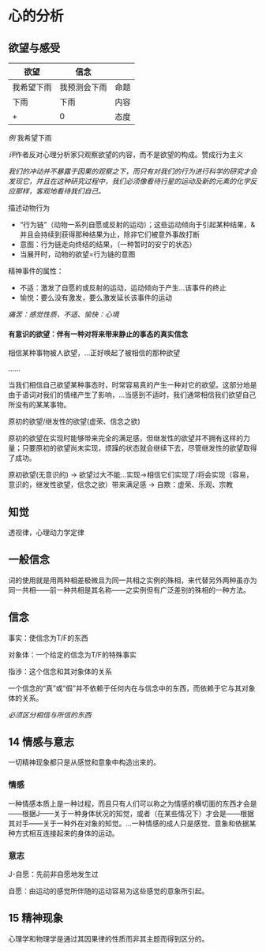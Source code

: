 # 心的分析

## 欲望与感受

| 欲望       | 信念         |      |
| ---------- | ------------ | ---- |
| 我希望下雨 | 我预测会下雨 | 命题 |
| 下雨       | 下雨         | 内容 |
| +          | 0            | 态度 |



*例* 我希望下雨



*评*作者反对心理分析家只观察欲望的内容，而不是欲望的构成。赞成行为主义



*我们的冲动并不暴露于因果的观察之下，而只有对我们的行为进行科学的研究才会发现它，并且在这种研究过程中，我们必须像看待行星的运动及新的元素的化学反应那样，客观地看待我们自己。*



描述动物行为

- “行为链”（动物一系列自愿或反射的运动）；这些运动倾向于引起某种结果，&并且会持续到获得那种结果为止，除非它们被意外事故打断
- 意图：行为链走向终结的结果，（一种暂时的安宁的状态）
- 当展开时，动物的欲望=行为链的意图



精神事件的属性：

- 不适：激发了自愿的或反射的运动，运动倾向于产生...该事件的终止
- 愉悦：要么没有激发，要么激发延长该事件的运动



*痛苦：感觉性质，不适、愉快：心境*



#### 有意识的欲望：伴有一种对将来带来静止的事态的真实信念

相信某种事物被人欲望，...正好唤起了被相信的那种欲望

......

当我们相信自己欲望某种事态时，时常容易真的产生一种对它的欲望。这部分地是由于语词对我们的情绪产生了影响，...当感到不适时，我们通常相信我们欲望自己所没有的某某事物。



原初的欲望/继发性的欲望(虚荣、信念之欲)

原初的欲望在实现时能够带来完全的满足感，但继发性的欲望并不拥有这样的力量；只要原初的欲望尚未实现，烦躁的状态就会继续下去，尽管继发性的欲望取得了成功。



原初欲望(无意识的) -> 欲望过大不能...实现->相信它们实现了/将会实现（容易，意识的，继发性欲望，信念之欲）带来满足感 -> 自欺：虚荣、乐观、宗教



## 知觉

透视律，心理动力学定律



## 一般信念

词的使用就是用两种相差极微且为同一共相之实例的殊相，来代替另外两种虽亦为同一共相——前一种共相是其名称——之实例但有广泛差别的殊相的一种方法。



## 信念

事实：使信念为T/F的东西

对象体：一个给定的信念为T/F的特殊事实

指渉：这个信念和其对象体的关系



一个信念的“真”或“假”并不依赖于任何内在与信念中的东西，而依赖于它与其对象体的关系。



*必须区分相信与所信的东西*



## 14 情感与意志

一切精神现象都只是从感觉和意象中构造出来的。

### 情感

一种情感本质上是一种过程，而且只有人们可以称之为情感的横切面的东西才会是——根据J——关于一种身体状况的知觉，或者（在某些情况下）才会是——根据其对手——关于一种外在对象的知觉。...一种情感的成人只是感觉、意象和依据某种方式相互连接起来的身体的运动。

### 意志

J-自愿：先前非自愿地发生过

自愿：由运动的感觉所伴随的运动容易为这些感觉的意象所引起。





## 15 精神现象

心理学和物理学是通过其因果律的性质而非其主题而得到区分的。